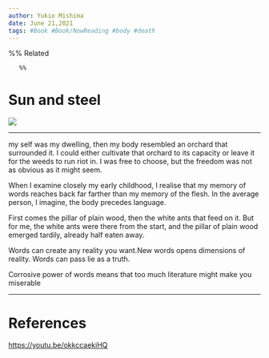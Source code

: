 ```yaml
---
author: Yukio Mishima
date: June 21,2021
tags: #Book #Book/NowReading #body #death  
---
```

%%  Related

       %%

# Sun and steel
![](https://i.imgur.com/rokHbnu.png)



***
my self was my dwelling, then my body resembled an orchard that surrounded it. I could either cultivate that orchard to its capacity or leave it for the weeds to run riot in. I was free to choose, but the freedom was not as obvious as it might seem.

When I examine closely my early childhood, I realise that my memory of words reaches back far farther than my memory of the flesh. In the average person, I imagine, the body precedes language.

First comes the pillar of plain wood, then the white ants that feed on it. But for me, the white ants were there from the start, and the pillar of plain wood emerged tardily, already half eaten away.

Words can create any reality you want.New words opens dimensions of reality. Words can pass lie as a truth.

Corrosive power of words means that too much literature might make you miserable





***
# References  
https://youtu.be/okkccaekiHQ



